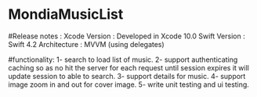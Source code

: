 # MondiaMusicList
#Release notes : Xcode Version : Developed in Xcode 10.0 Swift Version : Swift 4.2 Architecture : MVVM (using delegates)

#functionality: 
1- search to load list of music.
2- support authenticating caching so as no hit the server for each request until session expires it will 
   update session to able to search. 
3- support details for music.
4- support image zoom in and out for cover image. 
5- write unit testing and ui testing.

